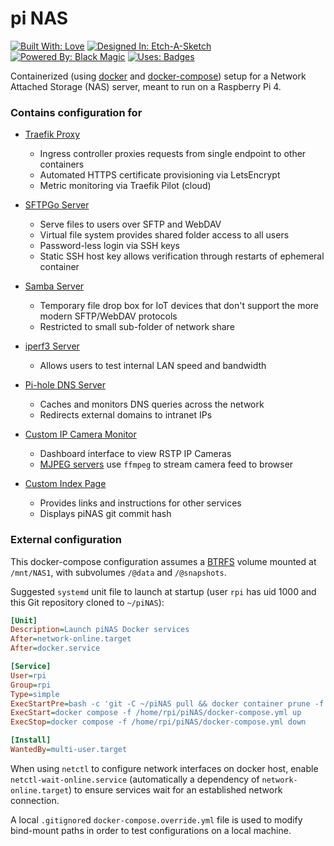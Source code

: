 # pi NAS

[![Built With: Love](https://forthebadge.com/images/badges/built-with-love.svg)](https://github.com/arjvik/) [![Designed In: Etch-A-Sketch](https://forthebadge.com/images/badges/designed-in-etch-a-sketch.svg)](https://github.com/arjvik/piNAS/#contains-configuration-for) [![Powered By: Black Magic](https://forthebadge.com/images/badges/powered-by-black-magic.svg)](https://www.docker.com/) [![Uses: Badges](https://forthebadge.com/images/badges/uses-badges.svg)](https://forthebadge.com/)

Containerized (using [docker](https://www.docker.com/products/container-runtime) and [docker-compose](https://docs.docker.com/compose/compose-file/compose-file-v3/)) setup for a Network Attached Storage (NAS) server, meant to run on a Raspberry Pi 4.

### Contains configuration for

- [Traefik Proxy](https://doc.traefik.io/traefik/)
  - Ingress controller proxies requests from single endpoint to other containers
  - Automated HTTPS certificate provisioning via LetsEncrypt
  - Metric monitoring via Traefik Pilot (cloud)
- [SFTPGo Server](https://github.com/drakkan/sftpgo)
  - Serve files to users over SFTP and WebDAV
  - Virtual file system provides shared folder access to all users
  - Password-less login via SSH keys
  - Static SSH host key allows verification through restarts of ephemeral container
- [Samba Server](https://www.samba.org/)
  - Temporary file drop box for IoT devices that don't support the more modern SFTP/WebDAV protocols
  - Restricted to small sub-folder of network share
- [iperf3 Server](https://github.com/esnet/iperf)
  - Allows users to test internal LAN speed and bandwidth
- [Pi-hole DNS Server](https://pi-hole.net/)
  - Caches and monitors DNS queries across the network
  - Redirects external domains to intranet IPs

- [Custom IP Camera Monitor](index/cameras.html)
  - Dashboard interface to view RSTP IP Cameras
  - [MJPEG servers](https://github.com/blueimp/mjpeg-server) use `ffmpeg` to stream camera feed to browser
- [Custom Index Page](index/index.md)
  - Provides links and instructions for other services
  - Displays piNAS git commit hash


### External configuration

This docker-compose configuration assumes a [BTRFS](https://btrfs.wiki.kernel.org/index.php/Main_Page) volume mounted at `/mnt/NAS1`, with subvolumes `/@data` and `/@snapshots`.

Suggested `systemd` unit file to launch at startup (user `rpi` has uid 1000 and this Git repository cloned to `~/piNAS`):

```ini
[Unit]
Description=Launch piNAS Docker services
After=network-online.target
After=docker.service

[Service]
User=rpi
Group=rpi
Type=simple
ExecStartPre=bash -c 'git -C ~/piNAS pull && docker container prune -f'
ExecStart=docker compose -f /home/rpi/piNAS/docker-compose.yml up
ExecStop=docker compose -f /home/rpi/piNAS/docker-compose.yml down

[Install]
WantedBy=multi-user.target
```

When using `netctl` to configure network interfaces on docker host, enable `netctl-wait-online.service` (automatically a dependency of `network-online.target`) to ensure services wait for an established network connection.

A local `.gitignore`d `docker-compose.override.yml` file is used to modify bind-mount paths in order to test configurations on a local machine.
